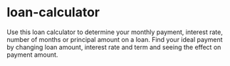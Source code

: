# loan-calculator
Use this loan calculator to determine your monthly payment, interest rate, number of months or principal amount on a loan. Find your ideal payment by changing loan amount, interest rate and term and seeing the effect on payment amount.
